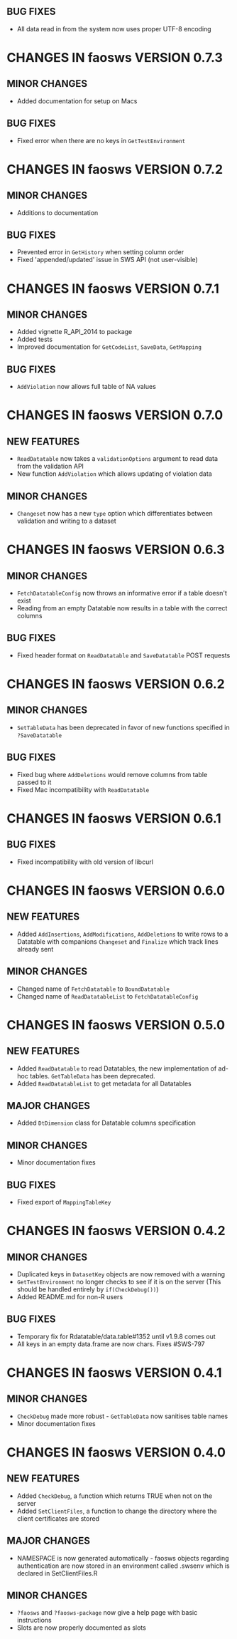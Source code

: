 ## BUG FIXES

- All data read in from the system now uses proper UTF-8 encoding


# CHANGES IN faosws VERSION 0.7.3

## MINOR CHANGES

- Added documentation for setup on Macs

## BUG FIXES

- Fixed error when there are no keys in `GetTestEnvironment`


# CHANGES IN faosws VERSION 0.7.2

## MINOR CHANGES

- Additions to documentation

## BUG FIXES

- Prevented error in `GetHistory` when setting column order
- Fixed 'appended/updated' issue in SWS API (not user-visible)


# CHANGES IN faosws VERSION 0.7.1

## MINOR CHANGES

- Added vignette R_API_2014 to package
- Added tests
- Improved documentation for `GetCodeList`, `SaveData`, `GetMapping`

## BUG FIXES

- `AddViolation` now allows full table of NA values


# CHANGES IN faosws VERSION 0.7.0

## NEW FEATURES

- `ReadDatatable` now takes a `validationOptions` argument to read data from the
  validation API
- New function `AddViolation` which allows updating of violation data

## MINOR CHANGES

- `Changeset` now has a new `type` option which differentiates between 
  validation and writing to a dataset

  
# CHANGES IN faosws VERSION 0.6.3

## MINOR CHANGES

- `FetchDatatableConfig` now throws an informative error if a table doesn't 
  exist
- Reading from an empty Datatable now results in a table with the correct 
  columns

## BUG FIXES

- Fixed header format on `ReadDatatable` and `SaveDatatable` POST requests


# CHANGES IN faosws VERSION 0.6.2

## MINOR CHANGES

- `SetTableData` has been deprecated in favor of new functions specified in
  `?SaveDatatable`

## BUG FIXES

- Fixed bug where `AddDeletions` would remove columns from table passed to it
- Fixed Mac incompatibility with `ReadDatatable`


# CHANGES IN faosws VERSION 0.6.1

## BUG FIXES

- Fixed incompatibility with old version of libcurl


# CHANGES IN faosws VERSION 0.6.0

## NEW FEATURES

- Added `AddInsertions`, `AddModifications`, `AddDeletions` to write rows to a
  Datatable with companions `Changeset` and `Finalize` which track lines already
  sent

## MINOR CHANGES

- Changed name of `FetchDatatable` to `BoundDatatable` 
- Changed name of `ReadDatatableList` to `FetchDatatableConfig`


# CHANGES IN faosws VERSION 0.5.0

## NEW FEATURES

- Added `ReadDatatable` to read Datatables, the new implementation of ad-hoc 
  tables. `GetTableData` has been deprecated. 
- Added `ReadDatatableList` to get metadata for all Datatables

## MAJOR CHANGES

- Added `DtDimension` class for Datatable columns specification

## MINOR CHANGES

- Minor documentation fixes

## BUG FIXES

- Fixed export of `MappingTableKey`


# CHANGES IN faosws VERSION 0.4.2

## MINOR CHANGES

- Duplicated keys in `DatasetKey` objects are now removed with a warning 
- `GetTestEnvironment` no longer checks to see if it is on the server (This
  should be handled entirely by `if(CheckDebug())`)
- Added README.md for non-R users

## BUG FIXES

- Temporary fix for Rdatatable/data.table#1352 until v1.9.8 comes out 
- All keys in an empty data.frame are now chars. Fixes #SWS-797


# CHANGES IN faosws VERSION 0.4.1

## MINOR CHANGES

- `CheckDebug` made more robust - `GetTableData` now sanitises table names 
- Minor documentation fixes


# CHANGES IN faosws VERSION 0.4.0

## NEW FEATURES

- Added `CheckDebug`, a function which returns TRUE when not on the server 
- Added `SetClientFiles`, a function to change the directory where the client 
  certificates are stored

## MAJOR CHANGES

- NAMESPACE is now generated automatically - faosws objects regarding
  authentication are now stored in an environment called .swsenv which is 
  declared in SetClientFiles.R

## MINOR CHANGES

- `?faosws` and `?faosws-package` now give a help page with basic instructions 
- Slots are now properly documented as slots
